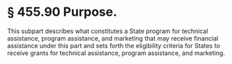 # § 455.90   Purpose.

This subpart describes what constitutes a State program for technical assistance, program assistance, and marketing that may receive financial assistance under this part and sets forth the eligibility criteria for States to receive grants for technical assistance, program assistance, and marketing. 




